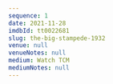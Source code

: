 ```yaml
---
sequence: 1
date: 2021-11-28
imdbId: tt0022681
slug: the-big-stampede-1932
venue: null
venueNotes: null
medium: Watch TCM
mediumNotes: null
---
```


